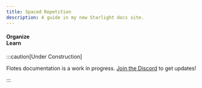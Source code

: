 ```yaml
---
title: Spaced Repetition
description: A guide in my new Starlight docs site.
---
```


#### <div class="info-badge">Organize</div> <div class="primary-badge">Learn</div>

:::caution[Under Construction]

Flotes documentation is a work in progress. 
[Join the Discord](https://discord.com/invite/qKaKeGT8sZ) to get updates!

:::
